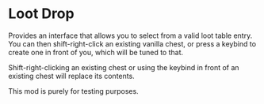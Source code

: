 # Loot Drop

Provides an interface that allows you to select from a valid loot table entry. You can then shift-right-click an existing vanilla chest, or press a keybind to create one in front of you, which will be tuned to that.

Shift-right-clicking an existing chest or using the keybind in front of an existing chest will replace its contents.

This mod is purely for testing purposes.
